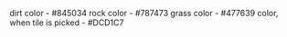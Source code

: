 dirt color - #845034
rock color - #787473
grass color - #477639
color, when tile is picked - #DCD1C7